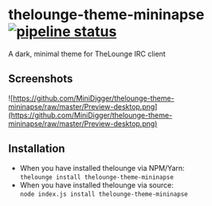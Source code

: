 # thelounge-theme-mininapse [![pipeline status](https://gitlab.com/MiniDigger/thelounge-theme-mininapse/badges/master/pipeline.svg)](https://gitlab.com/MiniDigger/thelounge-theme-mininapse/commits/master)
A dark, minimal theme for TheLounge IRC client

## Screenshots

![https://github.com/MiniDigger/thelounge-theme-mininapse/raw/master/Preview-desktop.png](https://github.com/MiniDigger/thelounge-theme-mininapse/raw/master/Preview-desktop.png)  

## Installation

- When you have installed thelounge via NPM/Yarn:  
```thelounge install thelounge-theme-mininapse```  
- When you have installed thelounge via source:  
```node index.js install thelounge-theme-mininapse```
